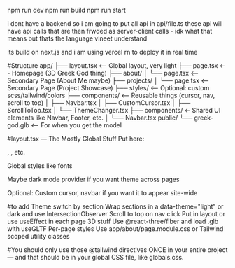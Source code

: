 npm run dev
npm run build
npm run start

i dont have a backend so i am going to put all api in api/file.ts
these api will have api calls that are then frwded as server-client calls - idk what that means but thats the language vineet understand

its build on next.js and i am using vercel rn to deploy it in real time

#Structure
app/
├── layout.tsx <-- Global layout, very light
├── page.tsx <-- Homepage (3D Greek God thing)
├── about/
│ └── page.tsx <-- Secondary Page (About Me maybe)
├── projects/
│ └── page.tsx <-- Secondary Page (Project Showcase)
├── styles/ <-- Optional: custom scss/tailwind/colors
├── components/ <-- Reusable things (cursor, nav, scroll to top)
│ ├── Navbar.tsx
│ ├── CustomCursor.tsx
│ ├── ScrollToTop.tsx
│ └── ThemeChanger.tsx
├── components/ ← Shared UI elements like Navbar, Footer, etc.
│ └── Navbar.tsx
public/
└── greek-god.glb <-- For when you get the model

#layout.tsx — The Mostly Global Stuff
Put here:

<html lang="en" />, <head>, etc.

Global styles like fonts

Maybe dark mode provider if you want theme across pages

Optional: Custom cursor, navbar if you want it to appear site-wide

#to add
Theme switch by section Wrap sections in a data-theme="light" or dark and use IntersectionObserver
Scroll to top on nav click Put <ScrollToTop /> in layout or use useEffect in each page
3D stuff Use @react-three/fiber and load .glb with useGLTF
Per-page styles Use app/about/page.module.css or Tailwind scoped utility classes

#You should only use those @tailwind directives ONCE 
in your entire project — and that should be in your global CSS file, like globals.css.
